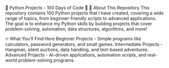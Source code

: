 🐍 Python Projects - 100 Days of Code 🚀
📌 About This Repository
This repository contains 100 Python projects that I have created, covering a wide range of topics, from beginner-friendly scripts to advanced applications. The goal is to enhance my Python skills by building projects that cover problem-solving, automation, data structures, algorithms, and more!

🔥 What You'll Find Here
Beginner Projects - Simple programs like calculators, password generators, and small games.
Intermediate Projects - Hangman, silent auctions, data handling, and text-based adventures.
Advanced Projects - AI-driven applications, automation scripts, and real-world problem-solving programs.
